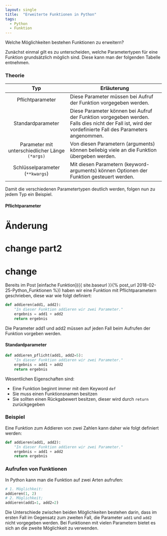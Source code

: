 ```yaml
---
layout: single
title:  "Erweiterte Funktionen in Python"
tags:
  - Python
  - Funktion
---
```

Welche Möglichkeiten bestehen Funktionen zu erweitern?

Zunächst einmal gilt es zu unterscheiden, welche Parametertypen für eine Funktion grundsätzlich möglich sind. Diese kann man der folgenden Tabelle entnehmen.
### Theorie

|    Typ   |   Erläuterung          |
|:---------:|-------------|
| Pflichtparameter    | Diese Parameter müssen bei Aufruf der Funktion vorgegeben werden.  |
| Standardparameter      | Diese Parameter können bei Aufruf der Funktion vorgegeben werden. Falls dies nicht der Fall ist, wird der vordefinierte Fall des Parameters angenommen.   |
| Parameter mit unterschiedlicher Länge `(*args)`   | Von diesen Parametern (arguments) können beliebig viele an die Funktion übergeben werden.        |
| Schlüsselparameter (`**kwargs`)       | Mit diesen Parametern (keyword-arguments)  können Optionen der Funktion gesteuert werden.     |

Damit die verschiedenen Parametertypen deutlich werden, folgen nun zu jedem Typ ein Beispiel.

#### Pflichtparameter

# Änderung

# change part2

# change

Bereits im Post [einfache Funktion]({{ site.baseurl }}{% post_url 2018-02-25-Python_Funktionen %}) haben wir eine Funktion mit Pflichtparametern geschrieben, diese war wie folgt definiert:
``` python
def addieren(add1, add2):
	"In dieser Funktion addieren wir zwei Parameter."
	ergebnis = add1 + add2
	return ergebnis
```
Die Parameter add1 und add2 müssen auf jeden Fall beim Aufrufen der Funktion vorgeben werden.

#### Standardparameter


``` python
def addieren_pflicht(add1, add2=5):
	"In dieser Funktion addieren wir zwei Parameter."
	ergebnis = add1 + add2
	return ergebnis
```



Wesentlichen Eigenschaften sind:

* Eine Funktion beginnt immer mit dem Keyword `def`
* Sie muss einen Funktionsnamen besitzen
* Sie sollten einen Rückgabewert besitzen, dieser wird durch `return` zurückgegeben

### Beispiel

Eine Funktion zum Addieren von zwei Zahlen kann daher wie folgt definiert werden:

``` python
def addieren(add1, add2):
	"In dieser Funktion addieren wir zwei Parameter."
	ergebnis = add1 + add2
	return ergebnis
```

### Aufrufen von Funktionen

In Python kann man die Funktion auf zwei Arten aufrufen:
``` python
# 1. Möglichkeit:
addieren(1, 2)
# 2. Möglichkeit;
addieren(add1=1, add2=2)
```
Die Unterschiede zwischen beiden Möglichkeiten bestehen darin, dass im ersten Fall im Gegensatz zum zweiten Fall, die Parameter `add1` und `add2` nicht vorgegeben werden. Bei Funktionen mit vielen Parametern bietet es sich an die zweite Möglichkeit zu verwenden.
